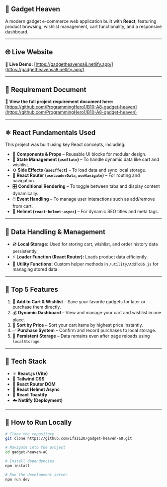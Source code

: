 ## 🚀 Gadget Heaven

A modern gadget e-commerce web application built with **React**, featuring product browsing, wishlist management, cart functionality, and a responsive dashboard.

---

## 🌐 Live Website

🔗 **Live Demo:** [https://gadgetheavensa8.netlify.app/](https://gadgetheavensa8.netlify.app/)

---

## 📄 Requirement Document

📎 **View the full project requirement document here:**  
[https://github.com/ProgrammingHero1/B10-A8-gadget-heaven](https://github.com/ProgrammingHero1/B10-A8-gadget-heaven)

---

## ⚛️ React Fundamentals Used

This project was built using key React concepts, including:

- 🧩 **Components & Props** – Reusable UI blocks for modular design.  
- 🔁 **State Management (`useState`)** – To handle dynamic data like cart and wishlist.  
- ⚙️ **Side Effects (`useEffect`)** – To load data and sync local storage.  
- 🧭 **React Router (`useLoaderData`, `useNavigate`)** – For routing and navigation.  
- 🎛️ **Conditional Rendering** – To toggle between tabs and display content dynamically.  
- 🖱️ **Event Handling** – To manage user interactions such as add/remove from cart.  
- 🧠 **Helmet (`react-helmet-async`)** – For dynamic SEO titles and meta tags.

---

## 💾 Data Handling & Management

- 💿 **Local Storage:** Used for storing cart, wishlist, and order history data persistently.  
- ⚡ **Loader Function (React Router):** Loads product data efficiently.  
- 🧰 **Utility Functions:** Custom helper methods in `/utility/AddToDb.js` for managing stored data.

---

## 🌟 Top 5 Features

1. 🛒 **Add to Cart & Wishlist** – Save your favorite gadgets for later or purchase them directly.  
2. 💰 **Dynamic Dashboard** – View and manage your cart and wishlist in one place.  
3. 🔀 **Sort by Price** – Sort your cart items by highest price instantly.  
4. ✅ **Purchase System** – Confirm and record purchases to local storage.  
5. 🧠 **Persistent Storage** – Data remains even after page reloads using `localStorage`.

---

## 🧩 Tech Stack

- ⚛️ **React.js (Vite)**  
- 💅 **Tailwind CSS**  
- 🧭 **React Router DOM**  
- 🧠 **React Helmet Async**  
- 🔔 **React Toastify**  
- ☁️ **Netlify (Deployment)**

---

## 🧠 How to Run Locally

```bash
# Clone the repository
git clone https://github.com/Ifaz120/gadget-heaven-a8.git

# Navigate into the project
cd gadget-heaven-a8

# Install dependencies
npm install

# Run the development server
npm run dev
